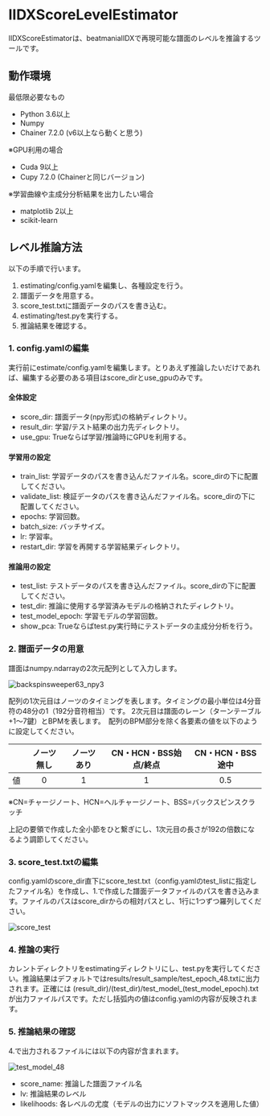# IIDXScoreLevelEstimator

IIDXScoreEstimatorは、beatmaniaIIDXで再現可能な譜面のレベルを推論するツールです。

## 動作環境

最低限必要なもの

- Python 3.6以上
- Numpy
- Chainer 7.2.0 (v6以上なら動くと思う)

※GPU利用の場合
- Cuda 9以上
- Cupy 7.2.0 (Chainerと同じバージョン)

※学習曲線や主成分分析結果を出力したい場合
- matplotlib 2以上
- scikit-learn

## レベル推論方法

以下の手順で行います。

1. estimating/config.yamlを編集し、各種設定を行う。
2. 譜面データを用意する。
3. score_test.txtに譜面データのパスを書き込む。
4. estimating/test.pyを実行する。
5. 推論結果を確認する。

### 1. config.yamlの編集

実行前にestimate/config.yamlを編集します。とりあえず推論したいだけであれば、編集する必要のある項目はscore_dirとuse_gpuのみです。

#### 全体設定

- score_dir: 譜面データ(npy形式)の格納ディレクトリ。
- result_dir: 学習/テスト結果の出力先ディレクトリ。
- use_gpu: Trueならば学習/推論時にGPUを利用する。

#### 学習用の設定

- train_list: 学習データのパスを書き込んだファイル名。score_dirの下に配置してください。
- validate_list: 検証データのパスを書き込んだファイル名。score_dirの下に配置してください。
- epochs: 学習回数。
- batch_size: バッチサイズ。
- lr: 学習率。
- restart_dir: 学習を再開する学習結果ディレクトリ。

#### 推論用の設定

- test_list: テストデータのパスを書き込んだファイル。score_dirの下に配置してください。
- test_dir: 推論に使用する学習済みモデルの格納されたディレクトリ。
- test_model_epoch: 学習モデルの学習回数。
- show_pca: Trueならばtest.py実行時にテストデータの主成分分析を行う。

### 2. 譜面データの用意

譜面はnumpy.ndarrayの2次元配列として入力します。

![backspinsweeper63_npy3](https://user-images.githubusercontent.com/8733064/77903285-8e4cba80-72bd-11ea-89b3-a687000981c7.png)

配列の1次元目はノーツのタイミングを表します。タイミングの最小単位は4分音符の48分の1（192分音符相当）です。
2次元目は譜面のレーン（ターンテーブル+1～7鍵）とBPMを表します。　配列のBPM部分を除く各要素の値を以下のように設定してください。

|  | ノーツ無し | ノーツあり | CN・HCN・BSS始点/終点 | CN・HCN・BSS途中 |
|:-:|:-:|:-:|:-:|:-:|
| 値 | 0 | 1 | 1 | 0.5 |

※CN=チャージノート、HCN=ヘルチャージノート、BSS=バックスピンスクラッチ

上記の要領で作成した全小節をひと繋ぎにし、1次元目の長さが192の倍数になるよう調節してください。

### 3. score_test.txtの編集

config.yamlのscore_dir直下にscore_test.txt（config.yamlのtest_listに指定したファイル名）を作成し、1.で作成した譜面データファイルのパスを書き込みます。ファイルのパスはscore_dirからの相対パスとし、1行に1つずつ羅列してください。

![score_test](https://user-images.githubusercontent.com/8733064/77903660-2e0a4880-72be-11ea-98fa-c40c31b57de5.png)

### 4. 推論の実行

カレントディレクトリをestimatingディレクトリにし、test.pyを実行してください。推論結果はデフォルトではresults/result_sample/test_epoch_48.txtに出力されます。正確には (result_dir)/(test_dir)/test_model_(test_model_epoch).txtが出力ファイルパスです。ただし括弧内の値はconfig.yamlの内容が反映されます。

### 5. 推論結果の確認

4.で出力されるファイルには以下の内容が含まれます。

![test_model_48](https://user-images.githubusercontent.com/8733064/77903706-44b09f80-72be-11ea-8bad-a9222ef78453.png)

- score_name: 推論した譜面ファイル名
- lv: 推論結果のレベル
- likelihoods: 各レベルの尤度（モデルの出力にソフトマックスを適用した値）
